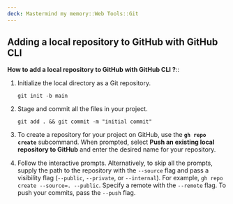 ```yaml
---
deck: Mastermind my memory::Web Tools::Git
---
```


## Adding a local repository to GitHub with GitHub CLI
<!-- basicblock-start oid="Obs988cpO8e8PG9THHVOOiIS" -->
**How to add a local repository to GitHub with GitHub CLI ?**::

1.  Initialize the local directory as a Git repository.
    
    ```shell
    git init -b main
    ```
    
2.  Stage and commit all the files in your project.
    
    ```shell
    git add . && git commit -m "initial commit"
    ```
    
3.  To create a repository for your project on GitHub, use the **`gh repo create`** subcommand. When prompted, select **Push an existing local repository to GitHub** and enter the desired name for your repository.
    
4.  Follow the interactive prompts. Alternatively, to skip all the prompts, supply the path to the repository with the `--source` flag and pass a visibility flag (`--public`, `--private`, or `--internal`). For example, `gh repo create --source=. --public`. Specify a remote with the `--remote` flag. To push your commits, pass the `--push` flag.
<!-- basicblock-end -->